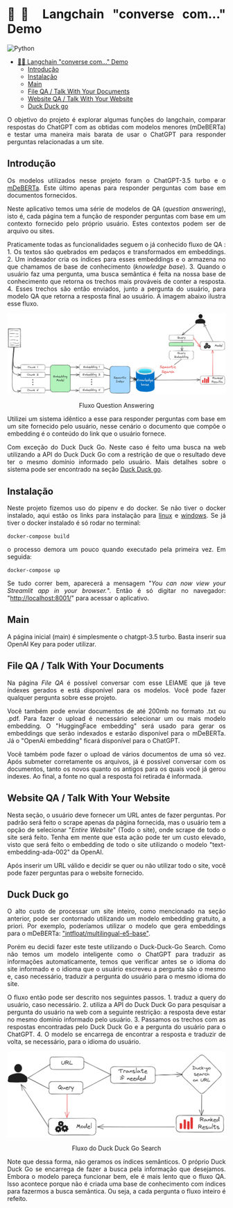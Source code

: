 # 🦜️🔗 Langchain "converse com..." Demo

![Python](https://img.shields.io/badge/python-3.10-blue)

- [🦜️🔗 Langchain "converse com..." Demo](#️-langchain-converse-com-demo)
  - [Introdução](#introdução)
  - [Instalação](#instalação)
  - [Main](#main)
  - [File QA / Talk With Your Documents](#file-qa--talk-with-your-documents)
  - [Website QA / Talk With Your Website](#website-qa--talk-with-your-website)
  - [Duck Duck go](#duck-duck-go)

O objetivo do projeto é explorar algumas funções do langchain, comparar respostas do ChatGPT com as obtidas com modelos menores (mDeBERTa) e testar uma maneira mais barata de usar o ChatGPT para responder perguntas relacionadas a um site.

## Introdução

Os modelos utilizados nesse projeto foram o ChatGPT-3.5 turbo e o [mDeBERTa](https://huggingface.co/timpal0l/mdeberta-v3-base-squad2). Este último apenas para responder perguntas com base em documentos fornecidos.

Neste aplicativo temos uma série de modelos de QA (_question answering_), isto é, cada página tem a função de responder perguntas com base em um contexto fornecido pelo próprio usuário. Estes contextos podem ser de arquivo ou sites.

Praticamente todas as funcionalidades seguem o já conhecido fluxo de QA : 1. Os textos são quebrados em pedaços e transformados em embeddings. 2. Um indexador cria os índices para esses embeddings e o armazena no que chamamos de base de conhecimento (_knowledge base_).  3. Quando o usuário faz uma pergunta, uma busca semântica é feita na nossa base de conhecimento que retorna os trechos mais prováveis de conter a resposta. 4. Esses trechos são então enviados, junto a pergunta do usuário, para modelo QA que retorna a resposta final ao usuário. A imagem abaixo ilustra esse fluxo.

<div style="text-align: center;">
    <img src="assets\qa_flow.png" alt="QA flow">
</div>
<p style="text-align: center;">
    Fluxo Question Answering
</p>

Utilizei um sistema idêntico a esse para responder perguntas com base em um site fornecido pelo usuário, nesse cenário o documento que compõe o embedding é o conteúdo do link que o usuário fornece. 

Com exceção do Duck Duck Go. Neste caso é feito uma busca na web utilizando a API do Duck Duck Go com a restrição de que o resultado deve ter o mesmo domínio informado pelo usuário. Mais detalhes sobre o sistema pode ser encontrado na seção [Duck Duck go](#duck-duck-go).

## Instalação

Neste projeto fizemos uso do pipenv e do docker. Se não tiver o docker instalado, aqui estão os links para instalação para [linux](https://docs.docker.com/desktop/install/linux-install/) e [windows](https://docs.docker.com/desktop/install/windows-install/). Se já tiver o docker instalado é só rodar no terminal:

```console
docker-compose build
```

o processo demora um pouco quando executado pela primeira vez. Em seguida:

```console
docker-compose up
```

Se tudo correr bem, aparecerá a mensagem "_You can now view your Streamlit app in your browser._". Então é só digitar no navegador: "<http://localhost:8001/>" para acessar o aplicativo.

## Main

A página inicial (main) é simplesmente o chatgpt-3.5 turbo. Basta inserir sua OpenAI Key para poder utilizar.

## File QA / Talk With Your Documents

Na página _File QA_ é possível conversar com esse LEIAME que já teve índexes gerados e está disponível para os modelos. Você pode fazer qualquer pergunta sobre esse projeto.

Você também pode enviar documentos de até 200mb no formato .txt ou .pdf. Para fazer o upload é necessário selecionar um ou mais modelo embedding. O "HuggingFace embedding" será usado para gerar os embeddings que serão indexados e estarão disponível para o mDeBERTa. Já o "OpenAi embedding" ficará disponível para o ChatGPT.

Você também pode fazer o upload de vários documentos de uma só vez. Após submeter corretamente os arquivos, já é possível conversar com os documentos, tanto os novos quanto os antigos para os quais você já gerou indexes. Ao final, a fonte no qual a resposta foi retirada é informada.

## Website QA / Talk With Your Website

Nesta seção, o usuário deve fornecer um URL antes de fazer perguntas. Por padrão será feito o scrape apenas da página fornecida, mas o usuário tem a opção de selecionar "_Entire Website_" (Todo o site), onde scrape de todo o site será feito. Tenha em mente que esta ação pode ter um custo elevado, visto que será feito o embedding de todo o site utilizando o modelo "text-embedding-ada-002" da OpenAI.

Após inserir um URL válido e decidir se quer ou não utilizar todo o site, você pode fazer perguntas para o website fornecido.

## Duck Duck go

O alto custo de processar um site inteiro, como mencionado na seção anterior, pode ser contornado utilizando um modelo embedding gratuito, a priori. Por exemplo, poderíamos utilizar o modelo que gera embeddings para o mDeBERTa: ["intfloat/multilingual-e5-base"](https://huggingface.co/intfloat/multilingual-e5-base).

Porém eu decidi fazer este teste utilizando o Duck-Duck-Go Search. Como não temos um modelo inteligente como o ChatGPT para traduzir as informações automaticamente, temos que verificar antes se o idioma do site informado e o idioma que o usuário escreveu a pergunta são o mesmo e, caso necessário, traduzir a pergunta do usuário para o mesmo idioma do site.

O fluxo então pode ser descrito nos seguintes passos. 1. traduz a query do usuário, caso necessário. 2. utiliza a API do Duck Duck Go para pesquisar a pergunta do usuário na web com a seguinte restrição: a resposta deve estar no mesmo domínio informado pelo usuário. 3. Passamos os trechos com as respostas encontradas pelo Duck Duck Go e a pergunta do usuário para o ChatGPT. 4. O modelo se encarrega de encontrar a resposta e traduzir de volta, se necessário, para o idioma do usuário.

<div style="text-align: center;">
    <img src="assets\duck_go_flow.png" alt="Duck Go flow">
</div>
<p style="text-align: center;">
    Fluxo do Duck Duck Go Search
</p>

Note que dessa forma, não geramos os índices semânticos. O próprio Duck Duck Go se encarrega de fazer a busca pela informação que desejamos. Embora o modelo pareça funcionar bem, ele é mais lento que o fluxo QA. Isso acontece porque não é criada uma base de conhecimento com índices para fazermos a busca semântica. Ou seja, a cada pergunta o fluxo inteiro é refeito.

<style>
    body {
        text-align: justify;
    }
</style>
